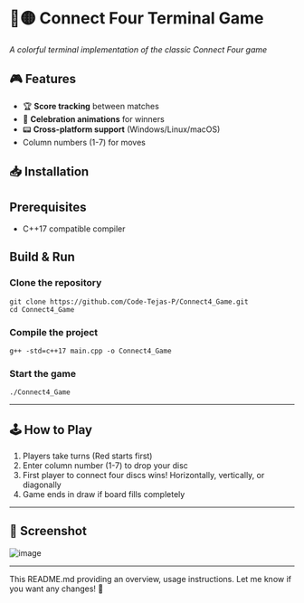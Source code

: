 # 🔴🟡 Connect Four Terminal Game

*A colorful terminal implementation of the classic Connect Four game*

## 🎮 Features

- 🏆 **Score tracking** between matches
- 🎉 **Celebration animations** for winners
- 📟 **Cross-platform support** (Windows/Linux/macOS)
- Column numbers (1-7) for moves

## 📥 Installation

## Prerequisites
- C++17 compatible compiler

## Build & Run

### Clone the repository

    git clone https://github.com/Code-Tejas-P/Connect4_Game.git
    cd Connect4_Game

### Compile the project
    g++ -std=c++17 main.cpp -o Connect4_Game

### Start the game
    ./Connect4_Game
  ---
  
## 🕹 How to Play
1. Players take turns (Red starts first)
2. Enter column number (1-7) to drop your disc
3. First player to connect four discs wins!
   Horizontally, vertically, or diagonally
4. Game ends in draw if board fills completely

---
## 📸 Screenshot

![image](https://github.com/user-attachments/assets/2083a252-aeb9-4a91-b52f-c4846b7cecbf)

---

This README.md providing an overview, usage instructions. Let me know if you want any changes! 🚀

   
